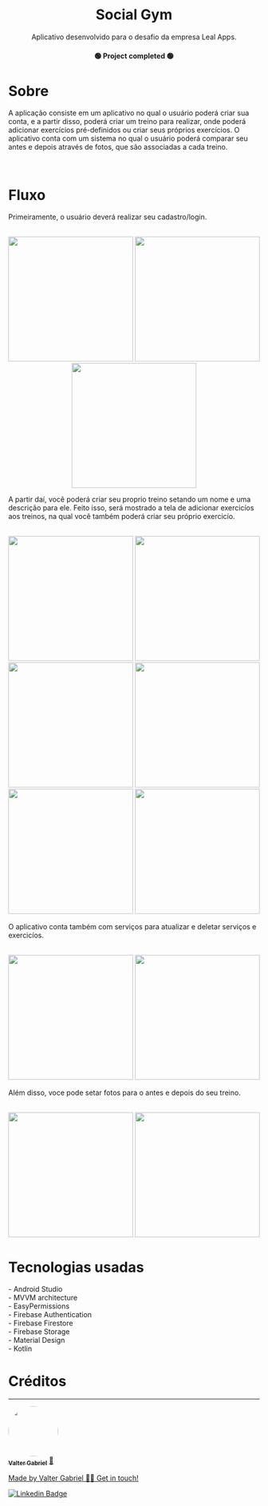 <h1 align="center">Social Gym</h1>
<p align="center">Aplicativo desenvolvido para o desafio da empresa Leal Apps.</p>
<h4 align="center">
    🟢 Project completed 🟢
</h4>

<h1>Sobre</h1>

<p>A aplicação consiste em um aplicativo no qual o usuário poderá criar sua conta, e a partir disso, poderá criar um treino para realizar, onde poderá adicionar exercícios pré-definidos ou criar seus próprios exercícios. O aplicativo conta com um sistema no qual o usuário poderá comparar seu antes e depois através de fotos, que são associadas a cada treino.</p></br>


<h1>Fluxo</h1>

<p>Primeiramente, o usuário deverá realizar seu cadastro/login.</p></br>

<div align="center">
<img src="https://user-images.githubusercontent.com/63808405/215205960-2fcf4618-52dd-493a-845f-1d50b53a92d6.jpeg" width = "250px">
<img src="https://user-images.githubusercontent.com/63808405/215206864-07177b22-b059-49ff-926c-81549d048c28.jpeg" width = "250px">
<img src="https://user-images.githubusercontent.com/63808405/215206876-ee28f1d4-87e3-4c92-ae51-4a326bf1bb64.jpeg" width = "250px">
  </div>
  
  <p>A partir daí, você poderá criar seu proprio treino setando um nome e uma descrição para ele. Feito isso, será mostrado a tela de adicionar exercicíos aos treinos, na qual você também poderá criar seu próprio exercicío.</p></br>

<div align="center">
<img src="https://user-images.githubusercontent.com/63808405/215207878-199f7c8a-d515-4433-8b6e-cbeae930b223.jpeg" width = "250px">
<img src="https://user-images.githubusercontent.com/63808405/215207884-e3811b89-9fe5-434e-969c-3ffdc2ba0531.jpeg" width = "250px">
<img src="https://user-images.githubusercontent.com/63808405/215207886-e0a34208-b589-4763-a045-df4779ef0c91.jpeg" width = "250px">
<img src="https://user-images.githubusercontent.com/63808405/215207890-4b0781b4-fabc-4640-9f2b-9bc5d8803d5e.jpeg" width = "250px">
<img src="https://user-images.githubusercontent.com/63808405/215207894-227be057-5497-4215-92f7-af2f63be1fe5.jpeg" width = "250px">
<img src="https://user-images.githubusercontent.com/63808405/215208454-f1f51192-815a-4492-a260-107abc0aecba.jpeg" width = "250px">

  </div>
  
   <p>O aplicativo conta também com serviços para atualizar e deletar serviços e exercicíos.</p></br>
   
   <div align="center">
<img src="https://user-images.githubusercontent.com/63808405/215208921-93c7cf20-2be3-4564-a0ce-ab2fad0f18df.jpeg" width = "250px">
<img src="https://user-images.githubusercontent.com/63808405/215208914-cfa217bb-e9de-499f-83a6-36cb2e107652.jpeg" width = "250px">
  </div>
  
   <p>Além disso, voce pode setar fotos para o antes e depois do seu treino.</p></br>
   
<div align="center">
<img src="https://user-images.githubusercontent.com/63808405/215209352-ea738894-fbd3-4ae5-996f-9402073578b5.jpeg" width = "250px">
<img src="https://user-images.githubusercontent.com/63808405/215209344-8abcf483-cf51-4dc8-83c6-ef6cc466924f.jpeg" width = "250px">
  </div>
  

   
<h1>Tecnologias usadas</h1>
- Android Studio</br>
- MVVM architecture</br>
- EasyPermissions</br>
- Firebase Authentication</br>
- Firebase Firestore</br>
- Firebase Storage</br>
- Material Design</br>
- Kotlin</br>

<h1>Créditos</h1>

---

<a href="https://www.linkedin.com/in/valter-gabriel">
 <img style="border-radius: 50%;" src="https://user-images.githubusercontent.com/63808405/171045850-84caf881-ee10-4782-9016-ea1682c4731d.jpeg" width="100px;" alt=""/>
 <br />
 <sub><b>Valter Gabriel</b></sub></a> <a href="https://www.linkedin.com/in/valter-gabriel" title="Linkedin">🚀</ a>
 
Made by Valter Gabriel 👋🏽 Get in touch!

[![Linkedin Badge](https://img.shields.io/badge/-Gabriel-blue?style=flat-square&logo=Linkedin&logoColor=white&link=https://www.linkedin.com/in/valter-gabriel/ )](https://www.linkedin.com/in/valter-gabriel/)
